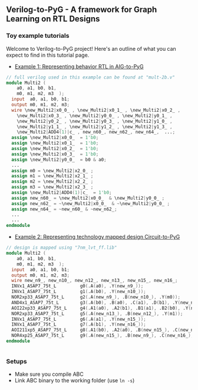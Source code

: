 ## Verilog-to-PyG - A framework for Graph Learning on RTL Designs

### Toy example tutorials

Welcome to Verilog-to-PyG project! Here's an outline of what you can expect to find in this tutorial page.

- [Example 1: Representing behavior RTL in AIG-to-PyG](./example/mult-2b-aig.md)

```verilog
// full verilog used in this example can be found at "mult-2b.v"
module Multi2 ( 
    a0, a1, b0, b1,
    m0, m1, m2, m3  );
  input  a0, a1, b0, b1;
  output m0, m1, m2, m3;
  wire \new_Multi2|x0_0_ , \new_Multi2|x0_1_ , \new_Multi2|x0_2_ ,
    \new_Multi2|x0_3_ , \new_Multi2|y0_0_ , \new_Multi2|y0_1_ ,
    \new_Multi2|y0_2_ , \new_Multi2|y0_3_ , \new_Multi2|y1_0_ ,
    \new_Multi2|y1_1_ , \new_Multi2|y1_2_ , \new_Multi2|y1_3_ ,
    \new_Multi2|ADD4(1)|c_ , new_n60_, new_n62_, new_n64_,  ...;
  assign \new_Multi2|x0_0_  = 1'b0;
  assign \new_Multi2|x0_1_  = 1'b0;
  assign \new_Multi2|x0_2_  = 1'b0;
  assign \new_Multi2|x0_3_  = 1'b0;
  assign \new_Multi2|y0_0_  = b0 & a0;
  ...
  assign m0 = \new_Multi2|x2_0_ ;
  assign m1 = \new_Multi2|x2_1_ ;
  assign m2 = \new_Multi2|x2_2_ ;
  assign m3 = \new_Multi2|x2_3_ ;
  assign \new_Multi2|ADD4(1)|c_  = 1'b0;
  assign new_n60_ = \new_Multi2|x0_0_  & \new_Multi2|y0_0_ ;
  assign new_n62_ = ~\new_Multi2|x0_0_  & ~\new_Multi2|y0_0_ ;
  assign new_n64_ = ~new_n60_ & ~new_n62_;
  ...
  ...
endmodule

```
- [Example 2: Representing technology mapped design Circuit-to-PyG](./example/mult-2b-mapped.md)
 
```verilog
// design is mapped using "7nm_lvt_ff.lib"
module Multi2 ( 
    a0, a1, b0, b1,
    m0, m1, m2, m3  );
  input  a0, a1, b0, b1;
  output m0, m1, m2, m3;
  wire new_n9_, new_n10_, new_n12_, new_n13_, new_n15_, new_n16_;
  INVx1_ASAP7_75t_L         g0(.A(a0), .Y(new_n9_));
  INVx1_ASAP7_75t_L         g1(.A(b0), .Y(new_n10_));
  NOR2xp33_ASAP7_75t_L      g2(.A(new_n9_), .B(new_n10_), .Y(m0));
  AND4x1_ASAP7_75t_L        g3(.A(b0), .B(a0), .C(a1), .D(b1), .Y(new_n12_));
  AOI22xp33_ASAP7_75t_L     g4(.A1(a0), .A2(b1), .B1(a1), .B2(b0), .Y(new_n13_));
  NOR2xp33_ASAP7_75t_L      g5(.A(new_n13_), .B(new_n12_), .Y(m1));
  INVx1_ASAP7_75t_L         g6(.A(a1), .Y(new_n15_));
  INVx1_ASAP7_75t_L         g7(.A(b1), .Y(new_n16_));
  AOI211xp5_ASAP7_75t_L     g8(.A1(b0), .A2(a0), .B(new_n15_), .C(new_n16_), .Y(m2));
  NOR4xp25_ASAP7_75t_L      g9(.A(new_n15_), .B(new_n9_), .C(new_n16_), .D(new_n10_), .Y(m3));
endmodule



```

### Setups

- Make sure you compile ABC
- Link ABC binary to the working folder (use ```ln -s```)

